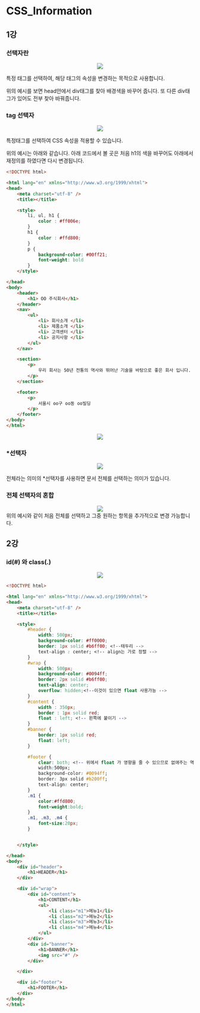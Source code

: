 # CSS_Information
## 1강
### 선택자란
<div align="center">
<img src = "https://user-images.githubusercontent.com/48902047/152728581-40657b26-4b4e-4ecc-95c5-c7784ac0369a.png">
</div>

특정 태그를 선택하여, 해당 태그의 속성을 변경하는 목적으로 사용합니다.

위의 예시를 보면 head안에서 div태그를 찾아 배경색을 바꾸어 줍니다. 또 다른 div태그가 있어도 전부 찾아 바꿔줍니다.

### tag 선택자
<div align="center">
<img src = "https://user-images.githubusercontent.com/48902047/152728963-415ab784-b6e6-470a-a22d-ebb6b30be0ba.png">
</div>

특정태그를 선택하여 CSS 속성을 적용할 수 있습니다.

위의 예시는 아래와 같습니다. 아래 코드에서 볼 곳은 처음 h1의 색을 바꾸어도 아래에서 재정의를 하였다면 다시 변경됩니다.

```HTML
<!DOCTYPE html>

<html lang="en" xmlns="http://www.w3.org/1999/xhtml">
<head>
    <meta charset="utf-8" />
    <title></title>

    <style>
        li, ul, h1 {
            color : #ff006e;
        }
        h1 {
            color : #ffd800;
        }
        p {
            background-color: #00ff21;
            font-weight: bold
        }
    </style>

</head>
<body>
    <header>
        <h1> OO 주식회사</h1>
    </header>
    <nav>
        <ul>
            <li> 회사소개 </li>
            <li> 제품소개 </li>
            <li> 고객센터 </li>
            <li> 공지사항 </li>
        </ul>
    </nav>

    <section>
        <p>
            우리 회사는 50년 전통의 역사와 뛰어난 기술을 바탕으로 좋은 회사 입니다.
        </p>
    </section>

    <footer>
        <p>
            서울시 oo구 oo동 oo빌딩
        </p>
    </footer>
</body>
</html>
```
<div align="center">
<img src = "https://user-images.githubusercontent.com/48902047/152730703-c7d1389c-c7e0-46df-9892-e290364b3674.png">
</div>

### \*선택자

<div align="center">
<img src = "https://user-images.githubusercontent.com/48902047/152731193-b5766d52-fbf3-4b3c-89fa-92dc8c6aac4a.png">
</div>

전체라는 의미의 \*선택자를 사용하면 문서 전체를 선택하는 의미가 있습니다.

### 전체 선택자의 혼합
<div align="center">
<img src = "https://user-images.githubusercontent.com/48902047/152731371-344e43ef-ddbe-428a-af61-42d3a69f06b1.png">
</div>
위의 예시와 같이 처음 전체를 선택하고 그중 원하는 항목을 추가적으로 변경 가능합니다.

## 2강
### id(#) 와 class(.)
<div align="center">
<img src = "https://user-images.githubusercontent.com/48902047/152731836-2b234119-0868-4ace-8a4e-5cacccf0e035.png">
</div>

```HTML
<!DOCTYPE html>

<html lang="en" xmlns="http://www.w3.org/1999/xhtml">
<head>
    <meta charset="utf-8" />
    <title></title>

    <style>
        #header {
            width: 500px;
            background-color: #ff0000;
            border: 1px solid #b6ff00; <!--태두리 -->
            text-align : center; <!-- align는 가로 정렬 -->
        }
        #wrap {
            width: 500px;
            background-color: #0094ff;
            border: 2px solid #b6ff00;
            text-align: center;
            overflow: hidden;<!--이것이 있으면 float 사용가능 -->
        }
        #content {
            width : 350px;
            border : 1px solid red;
            float : left; <!-- 왼쪽에 붙이기 -->
        }
        #banner {
            border: 1px solid red;
            float: left;
        }

        #footer {
            clear: both; <!-- 위에서 float 가 영향을 줄 수 있으므로 없애주는 역할 -->
            width:500px;
            background-color: #0094ff;
            border: 3px solid #b200ff;
            text-align: center;
        }
        .m1 {
            color:#ffd800;
            font-weight:bold;
        }
        .m1, .m3, .m4 {
            font-size:20px;
        }


    </style>

</head>
<body>
    <div id="header">
        <h1>HEADER</h1>
    </div>

    <div id="wrap">
        <div id="content">
            <h1>CONTENT</h1>
            <ul>
                <li class="m1">메뉴1</li>
                <li class="m2">메뉴2</li>
                <li class="m3">메뉴3</li>
                <li class="m4">메뉴4</li>
            </ul>
        </div>
        <div id="banner">
            <h1>BANNER</h1>
            <img src="#" />
        </div>

    </div>

    <div id="footer">
        <h1>FOOTER</h1>
    </div>
</body>
</html>
```
